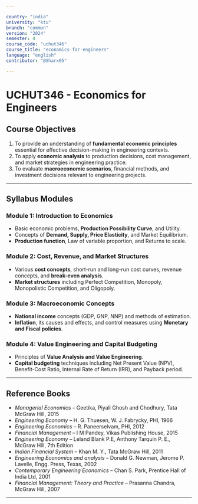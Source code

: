 ```yaml
---

country: "india"
university: "ktu"
branch: "common"
version: "2024"
semester: 4
course_code: "uchut346"
course_title: "economics-for-engineers"
language: "english"
contributor: "@Sharx05"

---
```


# UCHUT346 - Economics for Engineers

## Course Objectives

1.  To provide an understanding of **fundamental economic principles** essential for effective decision-making in engineering contexts.
2.  To apply **economic analysis** to production decisions, cost management, and market strategies in engineering practice.
3.  To evaluate **macroeconomic scenarios**, financial methods, and investment decisions relevant to engineering projects.

---

## Syllabus Modules

### Module 1: Introduction to Economics

-   Basic economic problems, **Production Possibility Curve**, and Utility.
-   Concepts of **Demand, Supply, Price Elasticity**, and Market Equilibrium.
-   **Production function**, Law of variable proportion, and Returns to scale.

### Module 2: Cost, Revenue, and Market Structures

-   Various **cost concepts**, short-run and long-run cost curves, revenue concepts, and **break-even analysis**.
-   **Market structures** including Perfect Competition, Monopoly, Monopolistic Competition, and Oligopoly.

### Module 3: Macroeconomic Concepts

-   **National income** concepts (GDP, GNP, NNP) and methods of estimation.
-   **Inflation**, its causes and effects, and control measures using **Monetary and Fiscal policies**.

### Module 4: Value Engineering and Capital Budgeting

-   Principles of **Value Analysis and Value Engineering**.
-   **Capital budgeting** techniques including Net Present Value (NPV), Benefit-Cost Ratio, Internal Rate of Return (IRR), and Payback period.

---

## Reference Books

-   *Managerial Economics* – Geetika, Piyali Ghosh and Chodhury, Tata McGraw Hill, 2015
-   *Engineering Economy* – H. G. Thuesen, W. J. Fabrycky, PHI, 1966
-   *Engineering Economics* – R. Paneerselvam, PHI, 2012
-   *Financial Management* – I M Pandey, Vikas Publishing House, 2015
-   *Engineering Economy* – Leland Blank P.E, Anthony Tarquin P. E., McGraw Hill, 7th Edition
-   *Indian Financial System* – Khan M. Y., Tata McGraw Hill, 2011
-   *Engineering Economics and analysis* – Donald G. Newman, Jerome P. Lavelle, Engg. Press, Texas, 2002
-   *Contemporary Engineering Economics* – Chan S. Park, Prentice Hall of India Ltd, 2001
-   *Financial Management: Theory and Practice* – Prasanna Chandra, McGraw Hill, 2007

---
